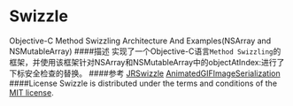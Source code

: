 Swizzle
=======

Objective-C Method Swizzling Architecture And Examples(NSArray and NSMutableArray)
####描述
实现了一个Objective-C语言`Method Swizzling`的框架，并使用该框架针对NSArray和NSMutableArray中的objectAtIndex:进行了下标安全检查的替换。
####参考
[JRSwizzle](https://github.com/rentzsch/jrswizzle)
[AnimatedGIFImageSerialization](https://github.com/mattt/AnimatedGIFImageSerialization)
####License
Swizzle is distributed under the terms and conditions of the [MIT license](https://github.com/Joywii/Swizzle/blob/master/LICENSE).